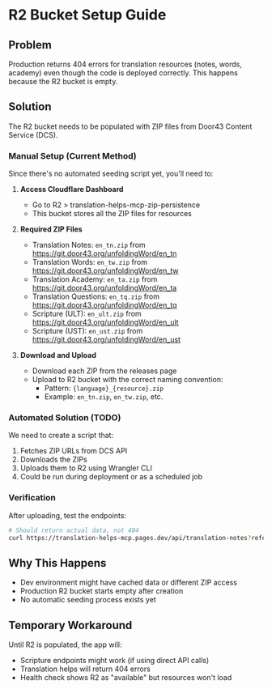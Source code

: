 # R2 Bucket Setup Guide

## Problem

Production returns 404 errors for translation resources (notes, words, academy) even though the code is deployed correctly. This happens because the R2 bucket is empty.

## Solution

The R2 bucket needs to be populated with ZIP files from Door43 Content Service (DCS).

### Manual Setup (Current Method)

Since there's no automated seeding script yet, you'll need to:

1. **Access Cloudflare Dashboard**
   - Go to R2 > translation-helps-mcp-zip-persistence
   - This bucket stores all the ZIP files for resources

2. **Required ZIP Files**
   - Translation Notes: `en_tn.zip` from https://git.door43.org/unfoldingWord/en_tn
   - Translation Words: `en_tw.zip` from https://git.door43.org/unfoldingWord/en_tw
   - Translation Academy: `en_ta.zip` from https://git.door43.org/unfoldingWord/en_ta
   - Translation Questions: `en_tq.zip` from https://git.door43.org/unfoldingWord/en_tq
   - Scripture (ULT): `en_ult.zip` from https://git.door43.org/unfoldingWord/en_ult
   - Scripture (UST): `en_ust.zip` from https://git.door43.org/unfoldingWord/en_ust

3. **Download and Upload**
   - Download each ZIP from the releases page
   - Upload to R2 bucket with the correct naming convention:
     - Pattern: `{language}_{resource}.zip`
     - Example: `en_tn.zip`, `en_tw.zip`, etc.

### Automated Solution (TODO)

We need to create a script that:

1. Fetches ZIP URLs from DCS API
2. Downloads the ZIPs
3. Uploads them to R2 using Wrangler CLI
4. Could be run during deployment or as a scheduled job

### Verification

After uploading, test the endpoints:

```bash
# Should return actual data, not 404
curl https://translation-helps-mcp.pages.dev/api/translation-notes?reference=John%203:16
```

## Why This Happens

- Dev environment might have cached data or different ZIP access
- Production R2 bucket starts empty after creation
- No automatic seeding process exists yet

## Temporary Workaround

Until R2 is populated, the app will:

- Scripture endpoints might work (if using direct API calls)
- Translation helps will return 404 errors
- Health check shows R2 as "available" but resources won't load
